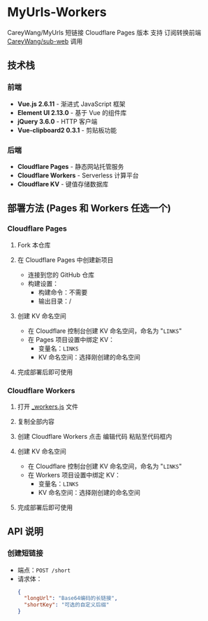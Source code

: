# MyUrls-Workers

CareyWang/MyUrls 短链接 Cloudflare Pages 版本
支持 订阅转换前端 [CareyWang/sub-web](https://github.com/CareyWang/sub-web) 调用

## 技术栈

### 前端

- **Vue.js 2.6.11** - 渐进式 JavaScript 框架
- **Element UI 2.13.0** - 基于 Vue 的组件库
- **jQuery 3.6.0** - HTTP 客户端
- **Vue-clipboard2 0.3.1** - 剪贴板功能

### 后端

- **Cloudflare Pages** - 静态网站托管服务
- **Cloudflare Workers** - Serverless 计算平台
- **Cloudflare KV** - 键值存储数据库

## 部署方法 (Pages 和 Workers 任选一个)

### Cloudflare Pages

1. Fork 本仓库
2. 在 Cloudflare Pages 中创建新项目
   
   - 连接到您的 GitHub 仓库
   - 构建设置：
     - 构建命令：不需要
     - 输出目录：/
3. 创建 KV 命名空间
   
   - 在 Cloudflare 控制台创建 KV 命名空间，命名为 "`LINKS`"
   - 在 Pages 项目设置中绑定 KV：
     - 变量名：`LINKS`
     - KV 命名空间：选择刚创建的命名空间
4. 完成部署后即可使用

### Cloudflare Workers

1. 打开 [_workers.js](https://github.com/kiko923/MyUrls-Workers/blob/main/_workers.js) 文件
2. 复制全部内容
3. 创建 Cloudflare Workers 点击 编辑代码 粘贴至代码框内
4. 创建 KV 命名空间
   
   - 在 Cloudflare 控制台创建 KV 命名空间，命名为 "`LINKS`"
   - 在 Workers 项目设置中绑定 KV：
     - 变量名：`LINKS`
     - KV 命名空间：选择刚创建的命名空间
5. 完成部署后即可使用

## API 说明

### 创建短链接

- 端点：`POST /short`
- 请求体：
  ```json
  {
    "longUrl": "Base64编码的长链接",
    "shortKey": "可选的自定义后缀"
  }
  ```
